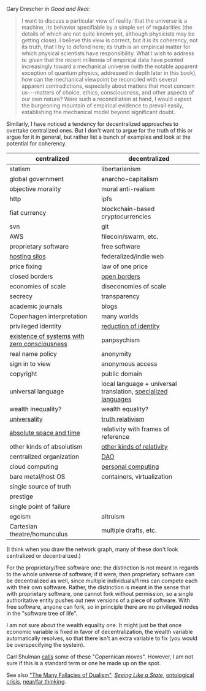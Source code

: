 Gary Drescher in *Good and Real*:

> I want to discuss a particular view of reality: that the universe is a
> machine, its behavior specifiable by a simple set of regularities (the
> details of which are not quite known yet, although physicists may be getting
> close). I believe this view is correct, but it is its coherency, not its
> truth, that I try to defend here; its truth is an empirical matter for which
> physical scientists have responsibility. What I wish to address is: *given*
> that the recent millennia of empirical data have pointed increasingly toward
> a mechanical universe (with the notable apparent exception of quantum
> physics, addressed in depth later in this book), how can the mechanical
> viewpoint be reconciled with several apparent contradictions, especially
> about matters that most concern us---matters of choice, ethics,
> consciousness, and other aspects of our own nature? Were such a
> reconciliation at hand, I would expect the burgeoning mountain of empirical
> evidence to prevail easily, establishing the mechanical model beyond
> significant doubt.

Similarly, I have noticed a tendency for decentralized approaches to overtake
centralized ones. But I don't want to argue for the truth of this or argue for
it in general, but rather list a bunch of examples and look at the potential
for coherency.

|centralized|decentralized|
|-----------|-------------|
|statism|libertarianism|
|global government|anarcho-capitalism|
|objective morality|moral anti-realism|
|http|ipfs|
|fiat currency|blockchain-based cryptocurrencies|
|svn|git|
|AWS|filecoin/swarm, etc.|
|proprietary software|free software|
|[hosting silos](https://indieweb.org/silo)|federalized/indie web|
|price fixing|law of one price|
|closed borders|[open borders](https://openborders.info/blog/open-borders-and-world-government/)|
|economies of scale|diseconomies of scale|
|secrecy|transparency|
|academic journals|blogs|
|Copenhagen interpretation|many worlds|
|privileged identity|[reduction of identity](https://meteuphoric.wordpress.com/2010/01/31/who-are-yo/)|
|[existence of systems with zero consciousness](http://files.openphilanthropy.org/files/Conversations/Brian_Tomasik_10-06-16_%28public%29.pdf)|panpsychism|
|real name policy|anonymity|
|sign in to view|anonymous access|
|copyright|public domain|
|universal language|local language + universal translation, [specialized languages](https://www.gwern.net/Notes#powerful-natural-languages)|
|wealth inequality?|wealth equality?|
|[universality](https://en.wikipedia.org/wiki/Universality_%28philosophy%29)|[truth relativism](https://en.wikipedia.org/wiki/Relativism)|
|[absolute space and time](https://en.wikipedia.org/wiki/Absolute_space_and_time)|relativity with frames of reference|
|other kinds of absolutism|[other kinds of relativity](https://en.wikipedia.org/wiki/Relativity#Social_sciences)|
|centralized organization|[DAO](https://en.wikipedia.org/wiki/Decentralized_autonomous_organization)|
|cloud computing|[personal computing](https://kmandla.wordpress.com/2009/07/07/the-cloud-is-a-lie/)|
|bare metal/host OS|containers, virtualization|
|single source of truth||
|prestige||
|single point of failure||
|egoism|altruism|
|Cartesian theatre/homunculus|multiple drafts, etc.|

(I think when you draw the network graph, many of these don't look centralized
or decentralized.)

For the proprietary/free software one: the distinction is not meant in regards
to the whole universe of software; if it were, then proprietary software can be
decentralized as well, since multiple individuals/firms can compete each with
their own software. Rather, the distinction is meant in the sense that with
proprietary software, one cannot fork without permission, so a single
authoritative entity pushes out new versions of a piece of software. With free
software, anyone can fork, so in principle there are no privileged nodes in
the "software tree of life".

I am not sure about the wealth equality one. It might just be that once
economic variable is fixed in favor of decentralization, the wealth variable
automatically resolves, so that there isn't an extra variable to fix (you would
be overspecifying the system).

Carl Shulman [calls](http://effective-altruism.com/ea/1g7/in_defence_of_epistemic_modesty/cfv) some of these "Copernican moves".
However, I am not sure if this is a standard term or one he made up on the spot.

See also ["The Many Fallacies of Dualism"](http://reducing-suffering.org/the-many-fallacies-of-dualism/),
[*Seeing Like a State*](https://en.wikipedia.org/wiki/Seeing_Like_a_State),
[ontological crisis](https://wiki.lesswrong.com/wiki/Ontological_crisis),
[near/far thinking](https://wiki.lesswrong.com/wiki/Near/far_thinking).
